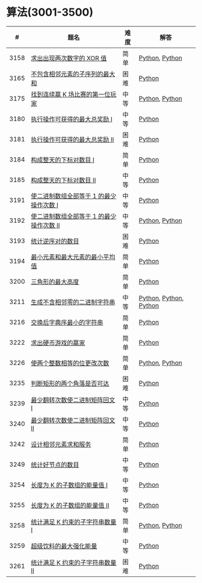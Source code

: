 # 算法(3001-3500)

| # | 题名 | 难度 | 解答 |
| --- | --- | --- | --- |
| 3158 | [求出出现两次数字的 XOR 值](https://leetcode.cn/problems/find-the-xor-of-numbers-which-appear-twice/) | 简单 | [Python](3158/duplicateNumbersXOR.py), [Python](3158/duplicateNumbersXOR_2.py) |
| 3165 | [不包含相邻元素的子序列的最大和](https://leetcode.cn/problems/maximum-sum-of-subsequence-with-non-adjacent-elements/) | 困难 | [Python](3165/maximumSumSubsequence.py) |
| 3175 | [找到连续赢 K 场比赛的第一位玩家](https://leetcode.cn/problems/find-the-first-player-to-win-k-games-in-a-row/) | 中等 | [Python](3175/findWinningPlayer.py), [Python](3175/findWinningPlayer_2.py) |
| 3180 | [执行操作可获得的最大总奖励 I](https://leetcode.cn/problems/maximum-total-reward-using-operations-i/) | 中等 | [Python](3180/maxTotalReward.py) |
| 3181 | [执行操作可获得的最大总奖励 II](https://leetcode.cn/problems/maximum-total-reward-using-operations-ii/) | 困难 | [Python](3181/maxTotalReward.py) |
| 3184 | [构成整天的下标对数目 I](https://leetcode.cn/problems/count-pairs-that-form-a-complete-day-i/) | 简单 | [Python](3184/countCompleteDayPairs.py) |
| 3185 | [构成整天的下标对数目 II](https://leetcode.cn/problems/count-pairs-that-form-a-complete-day-ii/) | 中等 | [Python](3185/countCompleteDayPairs.py) |
| 3191 | [使二进制数组全部等于 1 的最少操作次数 I](https://leetcode.cn/problems/minimum-operations-to-make-binary-array-elements-equal-to-one-i/) | 中等 | [Python](3191/minOperations.py) |
| 3192 | [使二进制数组全部等于 1 的最少操作次数 II](https://leetcode.cn/problems/minimum-operations-to-make-binary-array-elements-equal-to-one-ii/) | 中等 | [Python](3192/minOperations.py), [Python](3192/minOperations_2.py) |
| 3193 | [统计逆序对的数目](https://leetcode.cn/problems/count-the-number-of-inversions/) | 困难 | [Python](3193/numberOfPermutations.py) |
| 3194 | [最小元素和最大元素的最小平均值](https://leetcode.cn/problems/minimum-average-of-smallest-and-largest-elements/) | 简单 | [Python](3194/minimumAverage.py) |
| 3200 | [三角形的最大高度](https://leetcode.cn/problems/maximum-height-of-a-triangle/) | 简单 | [Python](3200/maxHeightOfTriangle.py) |
| 3211 | [生成不含相邻零的二进制字符串](https://leetcode.cn/problems/generate-binary-strings-without-adjacent-zeros/) | 中等 | [Python](3211/validStrings.py), [Python](3211/validStrings_2.py), [Python](3211/validStrings_3.py) |
| 3216 | [交换后字典序最小的字符串](https://leetcode.cn/problems/lexicographically-smallest-string-after-a-swap/) | 简单 | [Python](3216/getSmallestString.py) |
| 3222 | [求出硬币游戏的赢家](https://leetcode.cn/problems/find-the-winning-player-in-coin-game/) | 简单 | [Python](3222/losingPlayer.py) |
| 3226 | [使两个整数相等的位更改次数](https://leetcode.cn/problems/number-of-bit-changes-to-make-two-integers-equal/) | 简单 | [Python](3226/minChanges.py), [Python](3226/minChanges_2.py) |
| 3235 | [判断矩形的两个角落是否可达](https://leetcode.cn/problems/check-if-the-rectangle-corner-is-reachable/) | 困难 | [Python](3235/canReachCorner.py) |
| 3239 | [最少翻转次数使二进制矩阵回文 I](https://leetcode.cn/problems/minimum-number-of-flips-to-make-binary-grid-palindromic-i/) | 中等 | [Python](3239/minFlips.py) |
| 3240 | [最少翻转次数使二进制矩阵回文 II](https://leetcode.cn/problems/minimum-number-of-flips-to-make-binary-grid-palindromic-ii/) | 中等 | [Python](3240/minFlips.py) |
| 3242 | [设计相邻元素求和服务](https://leetcode.cn/problems/design-neighbor-sum-service/) | 简单 | [Python](3242/NeighborSum.py) |
| 3249 | [统计好节点的数目](https://leetcode.cn/problems/count-the-number-of-good-nodes/) | 中等 | [Python](3249/countGoodNodes.py) |
| 3254 | [长度为 K 的子数组的能量值 I](https://leetcode.cn/problems/find-the-power-of-k-size-subarrays-i/) | 中等 | [Python](3254/resultsArray.py) |
| 3255 | [长度为 K 的子数组的能量值 II](https://leetcode.cn/problems/find-the-power-of-k-size-subarrays-ii/) | 中等 | [Python](3255/resultsArray.py) |
| 3258 | [统计满足 K 约束的子字符串数量 I](https://leetcode.cn/problems/count-substrings-that-satisfy-k-constraint-i/) | 简单 | [Python](3258/countKConstraintSubstrings.py), [Python](3258/countKConstraintSubstrings_2.py) |
| 3259 | [超级饮料的最大强化能量](https://leetcode.cn/problems/maximum-energy-boost-from-two-drinks/) | 中等 | [Python](3259/maxEnergyBoost.py) |
| 3261 | [统计满足 K 约束的子字符串数量 II](https://leetcode.cn/problems/count-substrings-that-satisfy-k-constraint-ii/) | 困难 | [Python](3261/countKConstraintSubstrings.py) |
